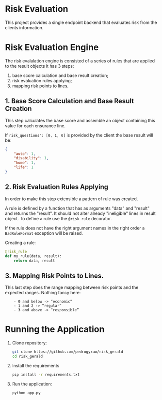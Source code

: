 # Risk Evaluation

This project provides a single endpoint backend that evaluates risk from the clients information.


# Risk Evaluation Engine

The risk evalulation engine is consisted of a series of rules that are applied to the result objects it has 3 steps:

1. base score calculation and base result creation;
1. risk evaluation rules applying;
1. mapping risk points to lines.

## 1. Base Score Calculation and Base Result Creation

This step calculates the base score and assemble an object containing this value for each ensurance line.

If ```risk_questions": [0, 1, 0]``` is provided by the client the base result will be:

```json
{
    "auto": 1,
    "disability": 1,
    "home": 1,
    "life": 1
}
```

## 2. Risk Evaluation Rules Applying

In order to make this step extensible a pattern of rule was created.

A rule is defined by a function that has as arguments "data" and "result" and returns the "result". It should not alter already "ineligible" lines in result object. To define a rule use the ```@risk_rule``` decorator.

If the rule does not have the right argument names in the right order a ```BadRuleFormat``` exception will be raised.

Creating a rule:

```python
@risk_rule
def my_rule(data, result):
    return data, result
```

## 3. Mapping Risk Points to Lines.

This last step does the range mapping between risk points and the expected ranges. Nothing fancy here:

```text
    - 0 and below -> “economic”
    - 1 and 2 -> “regular”
    - 3 and above -> “responsible”
```

# Running the Application

1. Clone repository:

    ```bash
    git clone https://github.com/pedrogyrao/risk_gerald
    cd risk_gerald
    ```

1. Install the requirements

    ```bash
    pip install -r requirements.txt
    ```

1. Run the application:

    ```bash
    python app.py
    ```
